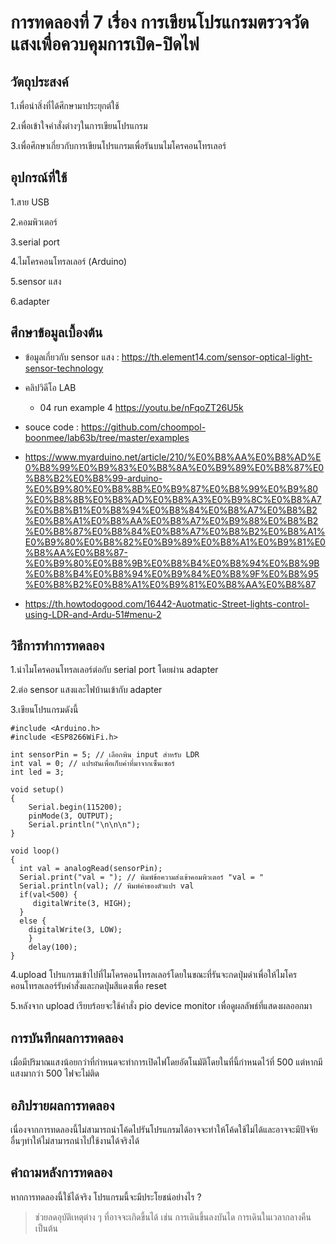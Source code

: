 # การทดลองที่ 7 เรื่อง การเขียนโปรแกรมตรวจวัดแสงเพื่อควบคุมการเปิด-ปิดไฟ

## วัตถุประสงค์
1.เพื่อนำสิ่งที่ได้ศึกษามาประยุกต์ใช้

2.เพื่อเข้าใจคำสั่งต่างๆในการเขียนโปรแกรม

3.เพื่อศึกษาเกี่ยวกับการเขียนโปรแกรมเพื่อรันบนไมโครคอนโทรเลอร์

## อุปกรณ์ที่ใช้
1.สาย USB

2.คอมพิวเตอร์

3.serial port

4.ไมโครคอนโทรลเลอร์ (Arduino)

5.sensor แสง

6.adapter

## ศึกษาข้อมูลเบื้องต้น

 * ข้อมูลเกี่ยวกับ sensor แสง : https://th.element14.com/sensor-optical-light-sensor-technology
 
 * คลิปวิดีโอ LAB 
    - 04 run example 4 https://youtu.be/nFqoZT26U5k

 * souce code : https://github.com/choompol-boonmee/lab63b/tree/master/examples

 * https://www.myarduino.net/article/210/%E0%B8%AA%E0%B8%AD%E0%B8%99%E0%B9%83%E0%B8%8A%E0%B9%89%E0%B8%87%E0%B8%B2%E0%B8%99-arduino-%E0%B9%80%E0%B8%8B%E0%B9%87%E0%B8%99%E0%B9%80%E0%B8%8B%E0%B8%AD%E0%B8%A3%E0%B9%8C%E0%B8%A7%E0%B8%B1%E0%B8%94%E0%B8%84%E0%B8%A7%E0%B8%B2%E0%B8%A1%E0%B8%AA%E0%B8%A7%E0%B9%88%E0%B8%B2%E0%B8%87%E0%B8%84%E0%B8%A7%E0%B8%B2%E0%B8%A1%E0%B9%80%E0%B8%82%E0%B9%89%E0%B8%A1%E0%B9%81%E0%B8%AA%E0%B8%87-%E0%B9%80%E0%B8%9B%E0%B8%B4%E0%B8%94%E0%B8%9B%E0%B8%B4%E0%B8%94%E0%B9%84%E0%B8%9F%E0%B8%95%E0%B8%B2%E0%B8%A1%E0%B9%81%E0%B8%AA%E0%B8%87

 * https://th.howtodogood.com/16442-Auotmatic-Street-lights-control-using-LDR-and-Ardu-51#menu-2

## วิธีการทำการทดลอง 

1.นำไมโครคอนโทรลเลอร์ต่อกับ serial port โดยผ่าน adapter

2.ต่อ sensor แสงและไฟบ้านเข้ากับ adapter 

3.เขียนโปรแกรมดังนี้

```
#include <Arduino.h>
#include <ESP8266WiFi.h>

int sensorPin = 5; // เลือกพิน input สำหรับ LDR
int val = 0; // แปรผันเพื่อเก็บค่าที่มาจากเซ็นเซอร์
int led = 3;

void setup()
{
	Serial.begin(115200);
	pinMode(3, OUTPUT);
	Serial.println("\n\n\n");
}

void loop()
{
  int val = analogRead(sensorPin);
  Serial.print("val = "); // พิมพ์ข้อความส่งเข้าคอมพิวเตอร์ "val = "
  Serial.println(val); // พิมพ์ค่าของตัวแปร val
  if(val<500) {
   	 digitalWrite(3, HIGH);
  }
  else {
	digitalWrite(3, LOW);
	}
	delay(100);
}
```

4.upload โปรแกรมเข้าไปที่ไมโครคอนโทรลเลอร์โดยในขณะที่รันจะกดปุ่มดำเพื่อให้ไมโครคอนโทรลเลอร์รับคำสั่งและกดปุ่มสีแดงเพื่อ reset

5.หลังจาก upload เรียบร้อยจะใช้คำสั่ง pio device monitor เพื่อดูผลลัพธ์ที่แสดงผลออกมา

## การบันทึกผลการทดลอง
เมื่อมีปริมาณแสงน้อยกว่าที่กำหนดจะทำการเปิดไฟโดยอัตโนมัติโดยในที่นี้กำหนดไว้ที่ 500 แต่หากมีแสงมากว่า 500 ไฟจะไม่ติด

## อภิปรายผลการทดลอง
เนื่องจากการทดลองนี้ไม่สามารถนำโค้ดไปรันโปรแกรมได้อาจจะทำให้โค้ดใช้ไม่ได้และอาจจะมีปัจจัยอื่นๆทำให้ไม่สามารถนำไปใช้งานได้จริงได้ 

## คำถามหลังการทดลอง
หากการทดลองนี้ใช้ได้จริง โปรแกรมนี้จะมีประโยชน์อย่างไร ?
  > ช่วยลดอุบัติเหตุต่าง ๆ ที่อาจจะเกิดขึ้นได้ เช่น การเดินขึ้นลงบันได การเดินในเวลากลางคืน เป็นต้น
  

